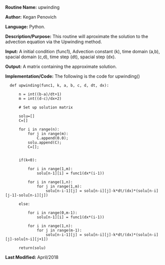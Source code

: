 **Routine Name:**           upwinding

**Author:** Kegan Penovich

**Language:** Python.

**Description/Purpose:** This routine will aproximate the solution to the advection equation via the Upwinding method.

**Input:** A initial condition (func1), Advection constant (k), time domain (a,b), spacial domain (c,d), time step (dt), spacial step (dx).

**Output:** A matrix containing the approximate solution. 

**Implementation/Code:** The following is the code for upwinding()

      def upwinding(func1, k, a, b, c, d, dt, dx):

          n = int((b-a)/dt+1)
          m = int((d-c)/dx+2)

          # Set up solution matrix

          solu=[]
          C=[]

          for i in range(n):
              for j in range(m):
                  C.append(0.0);
              solu.append(C);    
              C=[];


          if(k<0):

              for i in range(1,m):
                  solu[n-1][i] = func1(dx*(i-1))

              for i in range(1,n):
                  for j in range(1,m):
                      solu[n-i-1][j] = solu[n-i][j]-k*dt/(dx)*(solu[n-i][j-1]-solu[n-i][j])

          else:

              for i in range(0,m-1):
                  solu[n-1][i] = func1(dx*(i-1))

              for i in range(1,n):
                  for j in range(m-1):
                      solu[n-i-1][j] = solu[n-i][j]-k*dt/(dx)*(solu[n-i][j]-solu[n-i][j+1])

          return(solu) 

**Last Modified:** April/2018
